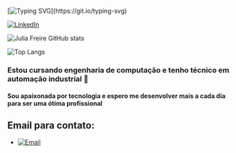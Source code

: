 [![Typing SVG](https://readme-typing-svg.demolab.com?font=Fira+Code&pause=1000&color=6109F7&background=FFF6F400&center=falso&vCenter=falso&repeat=verdadeiro&random=falso&width=435&lines=Ol%C3%A1%2C+eu+me+chamo+J%C3%BAlia+%F0%9F%91%8B;Eu+tenho+22+anos+e+moro+no+Brasil+;Estou+cursando+Eng+de+Computa%C3%A7%C3%A3o+%F0%9F%96%A5%EF%B8%8F;Translating...;Hello%2C+my+name+is+Julia+%F0%9F%91%8B;I'm+22+years+old+and+live+in+Brazil;I'm+studying+Computer+Engineering+%F0%9F%96%A5%EF%B8%8F;Traduzindo...)](https://git.io/typing-svg)

[![LinkedIn](https://img.shields.io/badge/LinkedIn-0077B5?style=for-the-badge&logo=linkedin&logoColor=white)](https://www.linkedin.com/in/júlia-freire-de-souza-0693b3204)

![Julia Freire GitHub stats](https://github-readme-stats.vercel.app/api?username=juuhfrdev&show_icons=true&theme=ocean_dark)

![Top Langs](https://github-readme-stats.vercel.app/api/top-langs/?username=juuhfrdev&size_weight=0.5&count_weight=0.5)

### Estou cursando engenharia de computação e tenho técnico em automação industrial 📝

#### Sou apaixonada por tecnologia e espero me desenvolver mais a cada dia para ser uma ótima profissional

## Email para contato:
- [![Email](https://img.shields.io/badge/Gmail-D14836?style=for-the-badge&logo=gmail&logoColor=white)](juliafrsouzaa@gmail.com)
